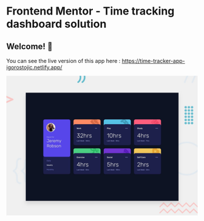 # Frontend Mentor - Time tracking dashboard solution

## Welcome! 👋

You can see the live version of this app here :
https://time-tracker-app-igorostojic.netlify.app/



![Design preview for the Time tracking dashboard coding challenge](./design/desktop-preview.jpg)



